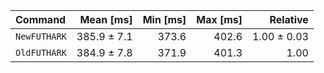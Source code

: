 | Command | Mean [ms] | Min [ms] | Max [ms] | Relative |
|:---|---:|---:|---:|---:|
| `NewFUTHARK` | 385.9 ± 7.1 | 373.6 | 402.6 | 1.00 ± 0.03 |
| `OldFUTHARK` | 384.9 ± 7.8 | 371.9 | 401.3 | 1.00 |
